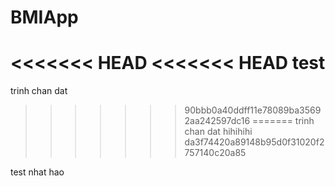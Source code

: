# BMIApp
<<<<<<< HEAD
<<<<<<< HEAD
test
=======
trinh chan dat
>>>>>>> 90bbb0a40ddff11e78089ba35692aa242597dc16
=======
trinh chan dat hihihihi
>>>>>>> da3f74420a89148b95d0f31020f2757140c20a85

test nhat hao

